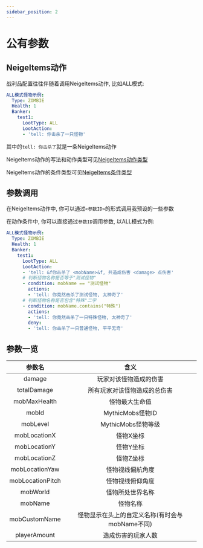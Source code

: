 ```yaml
---
sidebar_position: 2
---
```


# 公有参数

## NeigeItems动作

战利品配置往往伴随着调用NeigeItems动作, 比如ALL模式:

```yaml
ALL模式怪物示例:
  Type: ZOMBIE
  Health: 1
  Banker:
    test1:
      LootType: ALL
      LootAction:
      - 'tell: 你击杀了一只怪物'
```

其中的`tell: 你击杀了`就是一条NeigeItems动作

NeigeItems动作的写法和动作类型可见[NeigeItems动作类型](https://neige7.github.io/NeigeItems-Wiki-Docusaurus/%E7%89%A9%E5%93%81/%E7%89%A9%E5%93%81%E5%8A%A8%E4%BD%9C/%E5%8A%A8%E4%BD%9C%E7%B1%BB%E5%9E%8B)

NeigeItems动作的条件类型可见[NeigeItems条件类型](https://neige7.github.io/NeigeItems-Wiki-Docusaurus/%E7%89%A9%E5%93%81/%E7%89%A9%E5%93%81%E5%8A%A8%E4%BD%9C/%E6%9D%A1%E4%BB%B6%E7%B1%BB%E5%9E%8B)

## 参数调用

在NeigeItems动作中, 你可以通过`<参数ID>`的形式调用我预设的一些参数

在动作条件中, 你可以直接通过`参数ID`调用参数, 以ALL模式为例:

```yaml
ALL模式怪物示例:
  Type: ZOMBIE
  Health: 1
  Banker:
    test1:
      LootType: ALL
      LootAction:
      - 'tell: &f你击杀了 <mobName>&f, 共造成伤害 <damage> 点伤害'
      # 判断怪物名称是否等于"测试怪物"
      - condition: mobName == "测试怪物"
        actions:
        - 'tell: 你竟然击杀了测试怪物, 太神奇了'
      # 判断怪物名称是否包含"特殊"二字
      - condition: mobName.contains("特殊")
        actions:
        - 'tell: 你竟然击杀了一只特殊怪物, 太神奇了'
        deny:
        - 'tell: 你击杀了一只普通怪物, 平平无奇'
```

## 参数一览

| 参数名 | 含义 |
| :----: | :----: |
| damage | 玩家对该怪物造成的伤害 |
| totalDamage | 所有玩家对该怪物造成的总伤害 |
| mobMaxHealth | 怪物最大生命值 |
| mobId | MythicMobs怪物ID |
| mobLevel | MythicMobs怪物等级 |
| mobLocationX | 怪物X坐标 |
| mobLocationY | 怪物Y坐标 |
| mobLocationZ | 怪物Z坐标 |
| mobLocationYaw | 怪物视线偏航角度 |
| mobLocationPitch | 怪物视线俯仰角度 |
| mobWorld | 怪物所处世界名称 |
| mobName | 怪物名称 |
| mobCustomName | 怪物显示在头上的自定义名称(有时会与mobName不同) |
| playerAmount | 造成伤害的玩家人数 |
